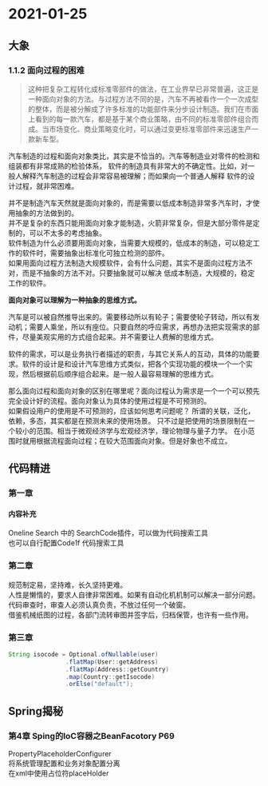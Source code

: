 # 2021-01-25

## 大象

### 1.1.2 面向过程的困难

> 这种把复杂工程转化成标准零部件的做法，在工业界早已非常普遍，这正是一种面向对象的方法。与过程方法不同的是，汽车不再被看作一个一次成型的整体，而是被分解成了许多标准的功能部件来分步设计制造。我们在市面上看到的每一款汽车，都是基于某个商业策略，由不同的标准零部件组合而成。当市场变化、商业策略变化时，可以通过变更标准零部件来迅速生产一款新车型。

汽车制造的过程和面向对象类比，其实是不恰当的。汽车等制造业对零件的检测和组装都有非常成熟的检验体系，
软件的制造具有非常大的不确定性。比如，对一般人解释汽车制造的过程会非常容易被理解；而如果向一个普通人解释
软件的设计过程，就非常困难。

并不是制造汽车天然就是面向对象的，而是需要以低成本制造非常多汽车时，才使用抽象的方法做到的。  
并不是复杂的东西只能用面向对象才能制造，火箭非常复杂，但是大部分零件是定制的，可以不太多的考虑抽象。  
软件制造为什么必须要用面向对象，当需要大规模的，低成本的制造，可以稳定工作的软件时，需要抽象出标准化可独立检测的部件。  
如果用面向过程方法制造大规模软件，会有什么问题，其实不是面向过程方法不对，而是不抽象的方法不对。只要抽象就可以解决
低成本制造，大规模的，稳定工作的软件。  

**面向对象可以理解为一种抽象的思维方式。**

汽车是可以被自然推导出来的。需要移动所以有轮子；需要使轮子转动，所以有发动机；需要人乘坐，所以有座位。只要自然的呼应需求，再想办法把实现需求的部件，尽量美观实用的方式组合起来。并不需要让人费解的思维方式。  

软件的需求，可以是业务执行者描述的职责，与其它关系人的互动，具体的功能要求。软件的设计是和设计汽车思维方式类似，把各个实现功能的模块一个一个实现，然后根据前后顺序组合起来。是一般人最容易理解的思维方式。  

那么面向过程和面向对象的区别在哪里呢？面向过程认为需求是一个一个可以预先完全设计好的流程。面向对象认为具体的使用过程是不可预测的。  
如果假设用户的使用是不可预测的，应该如何思考问题呢？
所谓的关联，泛化，依赖，多态，其实都是在预测未来的使用场景。
只不过是把使用的场景限制在一个较小的范围。相当于微观经济学与宏观经济学，理论物理与量子力学。
在小范围时就用根据流程面向过程；在较大范围面向对象。但是好象也不成立。

## 代码精进

### 第一章

#### 内容补充

Oneline Search 中的 SearchCode插件，可以做为代码搜索工具  
也可以自行配置Code1f 代码搜索工具

### 第二章

规范制定易，坚持难，长久坚持更难。  
人性是懒惰的，要求人自律非常困难。如果有自动化机机制可以解决一部分问题。代码审查时，审查人必须认真负责，不放过任何一个破窗。  
借鉴机械纸图的过程，各部门流转审图并签字后，归档保管，也许有一些作用。  

### 第三章

```java
String isocode = Optional.ofNullable(user)
                .flatMap(User::getAddress)
                .flatMap(Address::getCountry)
                .map(Country::getIsocode)
                .orElse("default");

```

## Spring揭秘

### 第4章 Sping的IoC容器之BeanFacotory P69

PropertyPlaceholderConfigurer  
将系统管理配置和业务对象配置分离  
在xml中使用占位符placeHolder  
